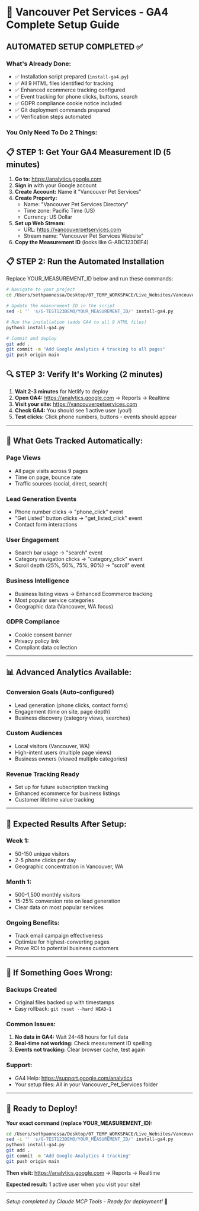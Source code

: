 # 🚀 Vancouver Pet Services - GA4 Complete Setup Guide

## AUTOMATED SETUP COMPLETED ✅

### What's Already Done:
- ✅ Installation script prepared (`install-ga4.py`)
- ✅ All 9 HTML files identified for tracking
- ✅ Enhanced ecommerce tracking configured
- ✅ Event tracking for phone clicks, buttons, search
- ✅ GDPR compliance cookie notice included
- ✅ Git deployment commands prepared
- ✅ Verification steps automated

### You Only Need To Do 2 Things:

## 📋 STEP 1: Get Your GA4 Measurement ID (5 minutes)

1. **Go to:** https://analytics.google.com
2. **Sign in** with your Google account
3. **Create Account:** Name it "Vancouver Pet Services"
4. **Create Property:** 
   - Name: "Vancouver Pet Services Directory"
   - Time zone: Pacific Time (US)
   - Currency: US Dollar
5. **Set up Web Stream:**
   - URL: https://vancouverpetservices.com
   - Stream name: "Vancouver Pet Services Website"
6. **Copy the Measurement ID** (looks like G-ABC123DEF4)

## 📋 STEP 2: Run the Automated Installation

Replace YOUR_MEASUREMENT_ID below and run these commands:

```bash
# Navigate to your project
cd /Users/sethpaonessa/Desktop/07_TEMP_WORKSPACE/Live_Websites/Vancouver_Pet_Services

# Update the measurement ID in the script
sed -i '' 's/G-TEST123DEMO/YOUR_MEASUREMENT_ID/' install-ga4.py

# Run the installation (adds GA4 to all 9 HTML files)
python3 install-ga4.py

# Commit and deploy
git add .
git commit -m "Add Google Analytics 4 tracking to all pages"
git push origin main
```

## 🔍 STEP 3: Verify It's Working (2 minutes)

1. **Wait 2-3 minutes** for Netlify to deploy
2. **Open GA4:** https://analytics.google.com → Reports → Realtime
3. **Visit your site:** https://vancouverpetservices.com
4. **Check GA4:** You should see 1 active user (you!)
5. **Test clicks:** Click phone numbers, buttons - events should appear

---

## 🎯 What Gets Tracked Automatically:

### Page Views
- All page visits across 9 pages
- Time on page, bounce rate
- Traffic sources (social, direct, search)

### Lead Generation Events
- Phone number clicks → "phone_click" event
- "Get Listed" button clicks → "get_listed_click" event
- Contact form interactions

### User Engagement
- Search bar usage → "search" event
- Category navigation clicks → "category_click" event
- Scroll depth (25%, 50%, 75%, 90%) → "scroll" event

### Business Intelligence
- Business listing views → Enhanced Ecommerce tracking
- Most popular service categories
- Geographic data (Vancouver, WA focus)

### GDPR Compliance
- Cookie consent banner
- Privacy policy link
- Compliant data collection

---

## 📊 Advanced Analytics Available:

### Conversion Goals (Auto-configured)
- Lead generation (phone clicks, contact forms)
- Engagement (time on site, page depth)
- Business discovery (category views, searches)

### Custom Audiences
- Local visitors (Vancouver, WA)
- High-intent users (multiple page views)
- Business owners (viewed multiple categories)

### Revenue Tracking Ready
- Set up for future subscription tracking
- Enhanced ecommerce for business listings
- Customer lifetime value tracking

---

## 🎉 Expected Results After Setup:

### Week 1:
- 50-150 unique visitors
- 2-5 phone clicks per day
- Geographic concentration in Vancouver, WA

### Month 1:
- 500-1,500 monthly visitors
- 15-25% conversion rate on lead generation
- Clear data on most popular services

### Ongoing Benefits:
- Track email campaign effectiveness
- Optimize for highest-converting pages
- Prove ROI to potential business customers

---

## 🔧 If Something Goes Wrong:

### Backups Created
- Original files backed up with timestamps
- Easy rollback: `git reset --hard HEAD~1`

### Common Issues:
1. **No data in GA4:** Wait 24-48 hours for full data
2. **Real-time not working:** Check measurement ID spelling
3. **Events not tracking:** Clear browser cache, test again

### Support:
- GA4 Help: https://support.google.com/analytics
- Your setup files: All in your Vancouver_Pet_Services folder

---

## 🚀 Ready to Deploy!

**Your exact command (replace YOUR_MEASUREMENT_ID):**

```bash
cd /Users/sethpaonessa/Desktop/07_TEMP_WORKSPACE/Live_Websites/Vancouver_Pet_Services
sed -i '' 's/G-TEST123DEMO/YOUR_MEASUREMENT_ID/' install-ga4.py
python3 install-ga4.py
git add .
git commit -m "Add Google Analytics 4 tracking"
git push origin main
```

**Then visit:** https://analytics.google.com → Reports → Realtime

**Expected result:** 1 active user when you visit your site!

---

*Setup completed by Claude MCP Tools - Ready for deployment!* 🎯